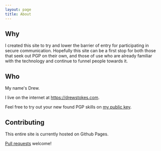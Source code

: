 ```yaml
---
layout: page
title: About
---
```

## Why
I created this site to try and lower the barrier of entry for participating
in secure communication. Hopefully this site can be a first stop for both
those that seek out PGP on their own, and those of use who are already familiar
with the technology and continue to funnel people towards it.

## Who
My name's Drew.

I live on the internet at <a target="_blank" href="https://drewstokes.com">https://drewstokes.com</a>.

Feel free to try out your new found PGP skills on <a target="_blank" href="https://keybase.io/dstokes">my public key</a>.

## Contributing
This entire site is currently hosted on Github Pages.

<a target="_blank" href="https://github.com/dstokes/pgp-site">Pull requests</a> welcome!
